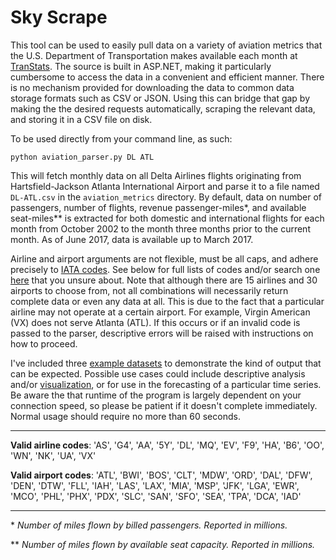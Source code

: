 # Sky Scrape

This tool can be used to easily pull data on a variety of aviation metrics that the U.S. Department of Transportation makes available each month at [TranStats](https://www.transtats.bts.gov/Data_Elements.aspx). The source is built in ASP.NET, making it particularly cumbersome to access the data in a convenient and efficient manner. There is no mechanism provided for downloading the data to common data storage formats such as CSV or JSON. Using this can bridge that gap by making the the desired requests automatically, scraping the relevant data, and storing it in a CSV file on disk.

To be used directly from your command line, as such:

```
python aviation_parser.py DL ATL
```

This will fetch monthly data on all Delta Airlines flights originating from Hartsfield-Jackson Atlanta International Airport and parse it to a file named `DL-ATL.csv` in the `aviation_metrics` directory. By default, data on number of passengers, number of flights, revenue passenger-miles\*, and available seat-miles\*\* is extracted for both domestic and international flights for each month from October 2002 to the month three months prior to the current month. As of June 2017, data is available up to March 2017.

Airline and airport arguments are not flexible, must be all caps, and adhere precisely to [IATA codes](https://en.wikipedia.org/wiki/International_Air_Transport_Association_code). See below for full lists of codes and/or search one [here](http://www.iata.org/publications/Pages/code-search.aspx) that you unsure about. Note that although there are 15 airlines and 30 airports to choose from, not all combinations will necessarily return complete data or even any data at all. This is due to the fact that a particular airline may not operate at a certain airport. For example, Virgin American (VX) does not serve Atlanta (ATL). If this occurs or if an invalid code is passed to the parser, descriptive errors will be raised with instructions on how to proceed.

I've included three [example datasets](https://github.com/shellshock1911/Sky-Scrape/tree/master/aviation_data) to demonstrate the kind of output that can be expected. Possible use cases could include descriptive analysis and/or [visualization](https://github.com/shellshock1911/Sky-Scrape/blob/master/images/dl-atl.jpg), or for use in the forecasting of a particular time series. Be aware the that runtime of the program is largely dependent on your connection speed, so please be patient if it doesn't complete immediately. Normal usage should require no more than 60 seconds.

-----------

**Valid airline codes**: 'AS', 'G4', 'AA', '5Y', 'DL', 'MQ', 'EV', 'F9', 'HA', 'B6', 'OO', 'WN', 'NK', 'UA', 'VX'

**Valid airport codes**: 'ATL', 'BWI', 'BOS', 'CLT', 'MDW', 'ORD', 'DAL', 'DFW', 'DEN', 'DTW', 'FLL', 'IAH', 'LAS', 'LAX', 'MIA', 'MSP', 'JFK', 'LGA', 'EWR', 'MCO', 'PHL', 'PHX', 'PDX', 'SLC', 'SAN', 'SFO', 'SEA', 'TPA', 'DCA', 'IAD'

-----------

\* *Number of miles flown by billed passengers. Reported in millions.*

\*\* *Number of miles flown by available seat capacity. Reported in millions.*




